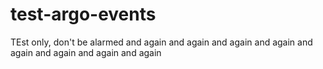 # test-argo-events

TEst only, don't be alarmed
and again
and again
and again
and again
and again
and again
and again
and again

